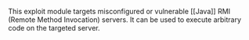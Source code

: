 This exploit module targets misconfigured or vulnerable [[Java]] RMI (Remote Method Invocation) servers. It can be used to execute arbitrary code on the targeted server.
